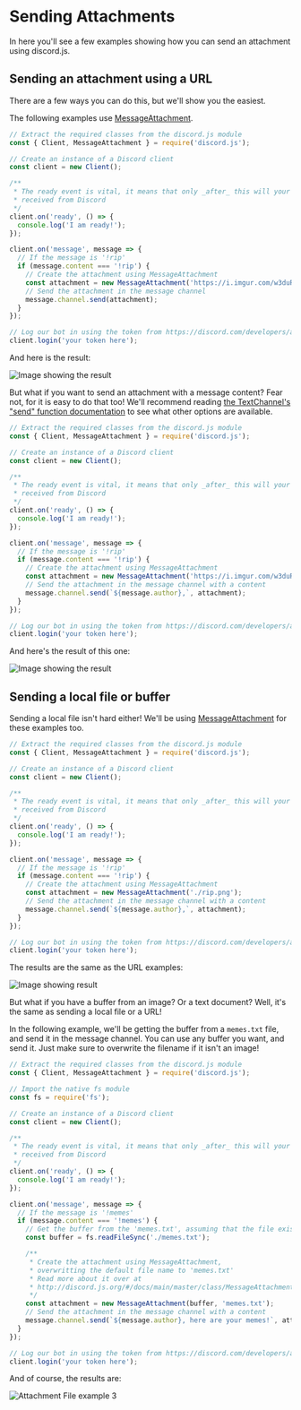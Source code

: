 # Sending Attachments

In here you'll see a few examples showing how you can send an attachment using discord.js.

## Sending an attachment using a URL

There are a few ways you can do this, but we'll show you the easiest.

The following examples use [MessageAttachment](/#/docs/main/master/class/MessageAttachment).

```js
// Extract the required classes from the discord.js module
const { Client, MessageAttachment } = require('discord.js');

// Create an instance of a Discord client
const client = new Client();

/**
 * The ready event is vital, it means that only _after_ this will your bot start reacting to information
 * received from Discord
 */
client.on('ready', () => {
  console.log('I am ready!');
});

client.on('message', message => {
  // If the message is '!rip'
  if (message.content === '!rip') {
    // Create the attachment using MessageAttachment
    const attachment = new MessageAttachment('https://i.imgur.com/w3duR07.png');
    // Send the attachment in the message channel
    message.channel.send(attachment);
  }
});

// Log our bot in using the token from https://discord.com/developers/applications
client.login('your token here');
```

And here is the result:

![Image showing the result](/static/attachment-example1.png)

But what if you want to send an attachment with a message content? Fear not, for it is easy to do that too! We'll recommend reading [the TextChannel's "send" function documentation](/#/docs/main/master/class/TextChannel?scrollTo=send) to see what other options are available.

```js
// Extract the required classes from the discord.js module
const { Client, MessageAttachment } = require('discord.js');

// Create an instance of a Discord client
const client = new Client();

/**
 * The ready event is vital, it means that only _after_ this will your bot start reacting to information
 * received from Discord
 */
client.on('ready', () => {
  console.log('I am ready!');
});

client.on('message', message => {
  // If the message is '!rip'
  if (message.content === '!rip') {
    // Create the attachment using MessageAttachment
    const attachment = new MessageAttachment('https://i.imgur.com/w3duR07.png');
    // Send the attachment in the message channel with a content
    message.channel.send(`${message.author},`, attachment);
  }
});

// Log our bot in using the token from https://discord.com/developers/applications
client.login('your token here');
```

And here's the result of this one:

![Image showing the result](/static/attachment-example2.png)

## Sending a local file or buffer

Sending a local file isn't hard either! We'll be using [MessageAttachment](/#/docs/main/master/class/MessageAttachment) for these examples too.

```js
// Extract the required classes from the discord.js module
const { Client, MessageAttachment } = require('discord.js');

// Create an instance of a Discord client
const client = new Client();

/**
 * The ready event is vital, it means that only _after_ this will your bot start reacting to information
 * received from Discord
 */
client.on('ready', () => {
  console.log('I am ready!');
});

client.on('message', message => {
  // If the message is '!rip'
  if (message.content === '!rip') {
    // Create the attachment using MessageAttachment
    const attachment = new MessageAttachment('./rip.png');
    // Send the attachment in the message channel with a content
    message.channel.send(`${message.author},`, attachment);
  }
});

// Log our bot in using the token from https://discord.com/developers/applications
client.login('your token here');
```

The results are the same as the URL examples:

![Image showing result](/static/attachment-example2.png)

But what if you have a buffer from an image? Or a text document? Well, it's the same as sending a local file or a URL!

In the following example, we'll be getting the buffer from a `memes.txt` file, and send it in the message channel.
You can use any buffer you want, and send it. Just make sure to overwrite the filename if it isn't an image!

```js
// Extract the required classes from the discord.js module
const { Client, MessageAttachment } = require('discord.js');

// Import the native fs module
const fs = require('fs');

// Create an instance of a Discord client
const client = new Client();

/**
 * The ready event is vital, it means that only _after_ this will your bot start reacting to information
 * received from Discord
 */
client.on('ready', () => {
  console.log('I am ready!');
});

client.on('message', message => {
  // If the message is '!memes'
  if (message.content === '!memes') {
    // Get the buffer from the 'memes.txt', assuming that the file exists
    const buffer = fs.readFileSync('./memes.txt');

    /**
     * Create the attachment using MessageAttachment,
     * overwritting the default file name to 'memes.txt'
     * Read more about it over at
     * http://discord.js.org/#/docs/main/master/class/MessageAttachment
     */
    const attachment = new MessageAttachment(buffer, 'memes.txt');
    // Send the attachment in the message channel with a content
    message.channel.send(`${message.author}, here are your memes!`, attachment);
  }
});

// Log our bot in using the token from https://discord.com/developers/applications
client.login('your token here');
```

And of course, the results are:

![Attachment File example 3](/static/attachment-example3.png)
